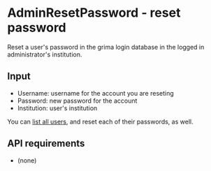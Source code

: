 # AdminResetPassword - reset password

Reset a user's password in the grima login database
in the logged in administrator's institution.

## Input
* Username: username for the account you are reseting
* Password: new password for the account
* Institution: user's institution


You can [list all users](../AdminListUsers/AdminListUsers.html),
and reset each of their passwords, as well.

## API requirements
* (none)
